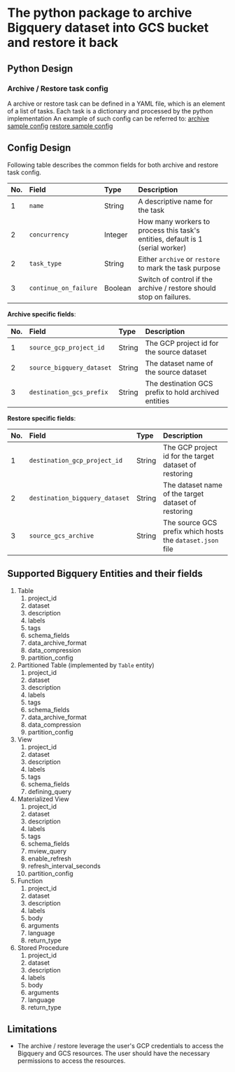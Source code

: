 # The python package to archive Bigquery dataset into GCS bucket and restore it back

## Python Design
### Archive / Restore task config
A archive or restore task can be defined in a YAML file, which is an element of a list of tasks. Each task is a dictionary
and processed by the python implementation
An example of such config can be referred to:
[archive sample config](/resources/config/sample_archive_config.yaml)
[restore sample config](/resources/config/sample_restore_config.yaml)

## Config Design
Following table describes the common fields for both archive and restore task config.

| No. | Field                 | Type    | Description                                                                    |
|:----|:----------------------|:--------|:-------------------------------------------------------------------------------|
| 1   | `name`                | String  | A descriptive name for the task                                                |
| 2   | `concurrency`         | Integer | How many workers to process this task's entities, default is 1 (serial worker) |
| 2   | `task_type`           | String  | Either `archive` or `restore` to mark the task purpose                         |
| 3   | `continue_on_failure` | Boolean | Switch of control if the archive / restore should stop on failures.            |

**Archive specific fields**:  

| No. | Field                     | Type     | Description                                          |
|:----|:--------------------------|:---------|:-----------------------------------------------------|
| 1   | `source_gcp_project_id`   | String   | The GCP project id for the source dataset            |
| 2   | `source_bigquery_dataset` | String   | The dataset name of the source dataset               |
| 3   | `destination_gcs_prefix`  | String   | The destination GCS prefix to hold archived entities |

**Restore specific fields**:  

| No. | Field                          | Type     | Description                                               |
|:----|:-------------------------------|:---------|:----------------------------------------------------------|
| 1   | `destination_gcp_project_id`   | String   | The GCP project id for the target dataset of restoring    |
| 2   | `destination_bigquery_dataset` | String   | The dataset name of the target dataset of restoring       |
| 3   | `source_gcs_archive`           | String   | The source GCS prefix which hosts the `dataset.json` file |

## Supported Bigquery Entities and their fields
1. Table
   1. project_id
   2. dataset
   3. description
   4. labels
   5. tags
   6. schema_fields
   7. data_archive_format
   8. data_compression
   9. partition_config
2. Partitioned Table (implemented by `Table` entity)
   1. project_id
   2. dataset
   3. description
   4. labels
   5. tags
   6. schema_fields
   7. data_archive_format
   8. data_compression
   9. partition_config 
3. View
   1. project_id
   2. dataset
   3. description
   4. labels
   5. tags
   6. schema_fields
   7. defining_query
4. Materialized View
   1. project_id
   2. dataset
   3. description
   4. labels
   5. tags
   6. schema_fields
   7. mview_query
   8. enable_refresh
   9. refresh_interval_seconds
   10. partition_config
5. Function
   1. project_id
   2. dataset
   3. description
   4. labels
   5. body
   6. arguments
   7. language
   8. return_type
6. Stored Procedure
   1. project_id
   2. dataset
   3. description
   4. labels
   5. body
   6. arguments
   7. language
   8. return_type

## Limitations
- The archive / restore leverage the user's GCP credentials to access the Bigquery and GCS resources. The user should have the necessary permissions to access the resources.